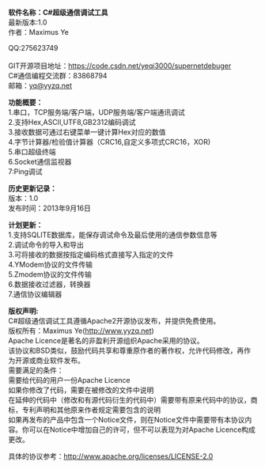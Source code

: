 <b>软件名称：C#超级通信调试工具</b><br/>
最新版本:1.0<br/>
作者：Maximus Ye<br/>

QQ:275623749<br/><br/>
GIT开源项目地址：https://code.csdn.net/yeqi3000/supernetdebuger<br/>
C#通信编程交流群：83868794<br/>
邮箱：yq@yyzq.net<br/>

<b>功能概要：</b><br/>
1.串口，TCP服务端/客户端，UDP服务端/客户端通讯调试<br/>
2.支持Hex,ASCII,UTF8,GB2312编码调试<br/>
3.接收数据可通过右键菜单一键计算Hex对应的数值<br/>
4.字节计算器/检验值计算器（CRC16,自定义多项式CRC16，XOR)<br/>
5.串口超级终端<br/>
6.Socket通信监视器<br/>
7:Ping调试<br/>

<b>历史更新记录：</b><br/>
版本：1.0<br/>
发布时间：2013年9月16日<br/>

<b>计划更新：</b><br/>
1.支持SQLITE数据库，能保存调试命令及最后使用的通信参数信息等<br/>
2.调试命令的导入和导出<br/>
3.可将接收的数据按指定编码格式直接写入指定的文件<br/>
4.YModem协议的文件传输<br/>
5.Zmodem协议的文件传输<br/>
6.数据接收过滤器，转换器<br/>
7.通信协议编辑器<br/>

<b>版权声明:</b><br/>
C#超级通信调试工具遵循Apache2开源协议发布，并提供免费使用。<br/>
版权所有：Maximus Ye(http://www.yyzq.net)<br/>
Apache Licence是著名的非盈利开源组织Apache采用的协议。<br/>
该协议和BSD类似，鼓励代码共享和尊重原作者的著作权，允许代码修改，再作为开源或商业软件发布。<br/>
需要满足的条件：<br/>
需要给代码的用户一份Apache Licence<br/>
如果你修改了代码，需要在被修改的文件中说明<br/>
在延伸的代码中（修改和有源代码衍生的代码中）需要带有原来代码中的协议，商标，专利声明和其他原来作者规定需要包含的说明<br/>
如果再发布的产品中包含一个Notice文件，则在Notice文件中需要带有本协议内容。你可以在Notice中增加自己的许可，但不可以表现为对Apache Licence构成更改。<br/>

具体的协议参考：http://www.apache.org/licenses/LICENSE-2.0